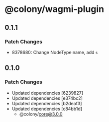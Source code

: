 # @colony/wagmi-plugin

## 0.1.1

### Patch Changes

- 8378680: Change NodeType name, add `s`

## 0.1.0

### Patch Changes

- Updated dependencies [6239827]
- Updated dependencies [e374bc2]
- Updated dependencies [b2deaf3]
- Updated dependencies [c84bb1d]
  - @colony/core@3.0.0
